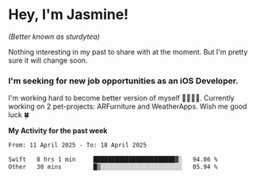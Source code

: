 # Hey, I'm Jasmine!
_(Better known as sturdytea)_

Nothing interesting in my past to share with at the moment. 
But I'm pretty sure it will change soon.

### I'm seeking for new job opportunities as an iOS Developer. 

I'm working hard to become better version of myself 🙇‍♀🏋️‍♀️. 
Currently working on 2 pet-projects: ARFurniture and WeatherApps. 
Wish me good luck 🍀

**My Activity for the past week**

<!--START_SECTION:waka-->

```txt
From: 11 April 2025 - To: 18 April 2025

Swift   8 hrs 1 min     ███████████████████████▓░   94.06 %
Other   30 mins         █▒░░░░░░░░░░░░░░░░░░░░░░░   05.94 %
```

<!--END_SECTION:waka-->
